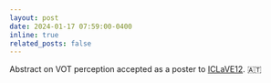 ```yaml
---
layout: post
date: 2024-01-17 07:59:00-0400
inline: true
related_posts: false
---
```


Abstract on VOT perception accepted as a poster to [ICLaVE12](https://iclave12.dioe.at/). 🇦🇹
